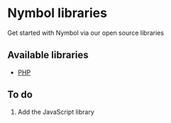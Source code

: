 # Nymbol libraries

Get started with Nymbol via our open source libraries

## Available libraries

* [PHP](https://github.com/Nymbol/nymbol-libraries/tree/master/php)

## To do

1. Add the JavaScript library